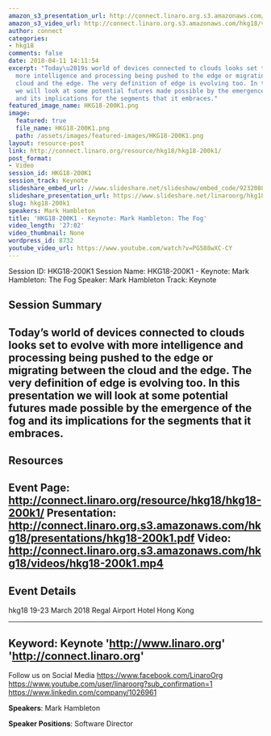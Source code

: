 ```yaml
---
amazon_s3_presentation_url: http://connect.linaro.org.s3.amazonaws.com/hkg18/presentations/hkg18-200k1.pdf
amazon_s3_video_url: http://connect.linaro.org.s3.amazonaws.com/hkg18/videos/hkg18-200k1.mp4
author: connect
categories:
- hkg18
comments: false
date: 2018-04-11 14:11:54
excerpt: "Today\u2019s world of devices connected to clouds looks set to evolve with
  more intelligence and processing being pushed to the edge or migrating between the
  cloud and the edge. The very definition of edge is evolving too. In this presentation
  we will look at some potential futures made possible by the emergence of the fog
  and its implications for the segments that it embraces."
featured_image_name: HKG18-200K1.png
image:
  featured: true
  file_name: HKG18-200K1.png
  path: /assets/images/featured-images/HKG18-200K1.png
layout: resource-post
link: http://connect.linaro.org/resource/hkg18/hkg18-200k1/
post_format:
- Video
session_id: HKG18-200K1
session_track: Keynote
slideshare_embed_url: //www.slideshare.net/slideshow/embed_code/92320882
slideshare_presentation_url: https://www.slideshare.net/linaroorg/hkg18200k1-keynote-mark-hambleton-the-fog
slug: hkg18-200k1
speakers: Mark Hambleton
title: 'HKG18-200K1 - Keynote: Mark Hambleton: The Fog'
video_length: '27:02'
video_thumbnail: None
wordpress_id: 8732
youtube_video_url: https://www.youtube.com/watch?v=PG588wXC-CY
---
```


Session ID: HKG18-200K1
Session Name: HKG18-200K1 - Keynote: Mark Hambleton: The Fog
Speaker: Mark Hambleton
Track: Keynote


## Session Summary
Today’s world of devices connected to clouds looks set to evolve with more intelligence and processing being pushed to the edge or migrating between the cloud and the edge. The very definition of edge is evolving too. In this presentation we will look at some potential futures made possible by the emergence of the fog and its implications for the segments that it embraces.
---------------------------------------------------
## Resources
Event Page: http://connect.linaro.org/resource/hkg18/hkg18-200k1/
Presentation: http://connect.linaro.org.s3.amazonaws.com/hkg18/presentations/hkg18-200k1.pdf
Video: http://connect.linaro.org.s3.amazonaws.com/hkg18/videos/hkg18-200k1.mp4
 ---------------------------------------------------
## Event Details
hkg18
19-23 March 2018 
Regal Airport Hotel Hong Kong

---------------------------------------------------
Keyword: Keynote
'http://www.linaro.org'
'http://connect.linaro.org'
---------------------------------------------------
Follow us on Social Media
https://www.facebook.com/LinaroOrg
https://www.youtube.com/user/linaroorg?sub_confirmation=1
https://www.linkedin.com/company/1026961

**Speakers**: Mark Hambleton

**Speaker Positions**: Software Director